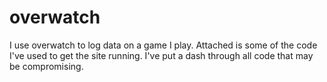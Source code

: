 # overwatch
I use overwatch to log data on a game I play. Attached is some of the code I've used to get the site running. I've put a dash through all code that may be compromising.
